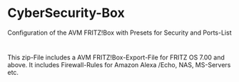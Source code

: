 # CyberSecurity-Box
Configuration of the AVM FRITZ!Box with Presets for Security and Ports-List
#
This zip-File includes a AVM FRITZ!Box-Export-File for FRITZ OS 7.00 and above.
It includes Firewall-Rules for Amazon Alexa /Echo, NAS, MS-Servers etc.
